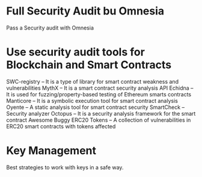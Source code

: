 
# Full Security Audit bu Omnesia

Pass a Security audit with Omnesia

# Use security audit tools for Blockchain and Smart Contracts
SWC-registry – It is a type of library for smart contract weakness and vulnerabilities
MythX – It is a smart contract security analysis API
Echidna – It is used for fuzzing/property-based testing of Ethereum smarts contracts
Manticore – It is a symbolic execution tool for smart contract analysis
Oyente – A static analysis tool for smart contract security
SmartCheck – Security analyzer
Octopus – It is a security analysis framework for the smart contract
Awesome Buggy ERC20 Tokens – A collection of vulnerabilities in ERC20 smart contracts with tokens affected

# Key Management

Best strategies to work with keys in a safe way.

